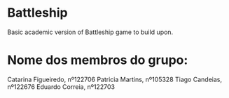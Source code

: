 # Battleship

Basic academic version of Battleship game to build upon.

# Nome dos membros do grupo:
Catarina Figueiredo, nº122706
Patricia Martins, nº105328
Tiago Candeias, nº122676
Eduardo Correia, nº122703
